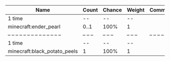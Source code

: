 | Name                         | Count | Chance | Weight | Comment |
| ---------------------------- | ----- | ------ | ------ | ------- |
| 1 time                       |    -- |     -- |     -- |         |
| minecraft:ender_pearl        |  0..1 |   100% |      1 |         |
| – – – – – – – – – – – – – –  | – – – | – – –  | – – –  | – – – – |
| 1 time                       |    -- |     -- |     -- |         |
| minecraft:black_potato_peels |     1 |   100% |      1 |         |